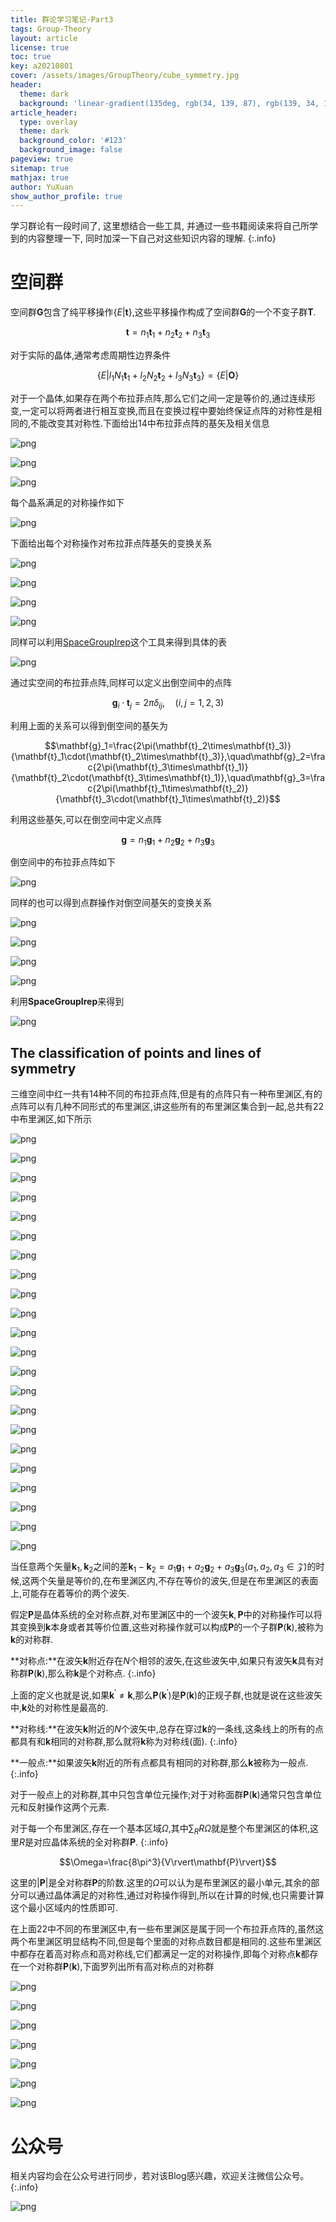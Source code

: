 ```yaml
---
title: 群论学习笔记-Part3
tags: Group-Theory
layout: article
license: true
toc: true
key: a20210801
cover: /assets/images/GroupTheory/cube_symmetry.jpg
header:
  theme: dark
  background: 'linear-gradient(135deg, rgb(34, 139, 87), rgb(139, 34, 139))'
article_header:
  type: overlay
  theme: dark
  background_color: '#123'
  background_image: false
pageview: true
sitemap: true
mathjax: true
author: YuXuan
show_author_profile: true
---
```

学习群论有一段时间了, 这里想结合一些工具, 并通过一些书籍阅读来将自己所学到的内容整理一下, 同时加深一下自己对这些知识内容的理解.
{:.info}
<!--more-->
# 空间群
空间群$\mathbf{G}$包含了纯平移操作$\{E\rvert\mathbf{t}\}$,这些平移操作构成了空间群$\mathbf{G}$的一个不变子群$\mathbf{T}$.

$$\mathbf{t}=n_1\mathbf{t}_1+n_2\mathbf{t}_2+n_3\mathbf{t}_3$$

对于实际的晶体,通常考虑周期性边界条件

$$\{E\rvert l_1N_1\mathbf{t}_1+l_2N_2\mathbf{t}_2+l_3N_3\mathbf{t}_3\}=\{E\rvert\mathbf{O}\}$$

对于一个晶体,如果存在两个布拉菲点阵,那么它们之间一定是等价的,通过连续形变,一定可以将两者进行相互变换,而且在变换过程中要始终保证点阵的对称性是相同的,不能改变其对称性.下面给出14中布拉菲点阵的基矢及相关信息

![png](/assets/images/GroupTheory/3-1.png)

![png](/assets/images/GroupTheory/3-2.png)

![png](/assets/images/GroupTheory/3-3.png)

每个晶系满足的对称操作如下

![png](/assets/images/GroupTheory/3-4.png)

下面给出每个对称操作对布拉菲点阵基矢的变换关系

![png](/assets/images/GroupTheory/3-5.png)

![png](/assets/images/GroupTheory/3-6.png)

![png](/assets/images/GroupTheory/3-7.png)

![png](/assets/images/GroupTheory/3-8.png)

同样可以利用[SpaceGroupIrep](https://github.com/goodluck1982/SpaceGroupIrep)这个工具来得到具体的表

![png](/assets/images/GroupTheory/3-9.png)

通过实空间的布拉菲点阵,同样可以定义出倒空间中的点阵

$$\mathbf{g}_i\cdot\mathbf{t}_j=2\pi\delta_{ij},\quad (i,j=1,2,3)$$

利用上面的关系可以得到倒空间的基矢为

$$\mathbf{g}_1=\frac{2\pi(\mathbf{t}_2\times\mathbf{t}_3)}{\mathbf{t}_1\cdot(\mathbf{t}_2\times\mathbf{t}_3)},\quad\mathbf{g}_2=\frac{2\pi(\mathbf{t}_3\times\mathbf{t}_1)}{\mathbf{t}_2\cdot(\mathbf{t}_3\times\mathbf{t}_1)},\quad\mathbf{g}_3=\frac{2\pi(\mathbf{t}_1\times\mathbf{t}_2)}{\mathbf{t}_3\cdot(\mathbf{t}_1\times\mathbf{t}_2)}$$

利用这些基矢,可以在倒空间中定义点阵

$$\mathbf{g}=n_1\mathbf{g}_1+n_2\mathbf{g}_2+n_3\mathbf{g}_3$$

倒空间中的布拉菲点阵如下

![png](/assets/images/GroupTheory/3-15.png)

同样的也可以得到点群操作对倒空间基矢的变换关系

![png](/assets/images/GroupTheory/3-10.png)

![png](/assets/images/GroupTheory/3-11.png)

![png](/assets/images/GroupTheory/3-12.png)

![png](/assets/images/GroupTheory/3-13.png)

利用**SpaceGroupIrep**来得到

![png](/assets/images/GroupTheory/3-14.png)

## The classification of points and lines of symmetry
三维空间中红一共有14种不同的布拉菲点阵,但是有的点阵只有一种布里渊区,有的点阵可以有几种不同形式的布里渊区,讲这些所有的布里渊区集合到一起,总共有22中布里渊区,如下所示

![png](/assets/images/GroupTheory/3-16.png)

![png](/assets/images/GroupTheory/3-17.png)

![png](/assets/images/GroupTheory/3-18.png)

![png](/assets/images/GroupTheory/3-19.png)

![png](/assets/images/GroupTheory/3-20.png)

![png](/assets/images/GroupTheory/3-21.png)

![png](/assets/images/GroupTheory/3-22.png)

![png](/assets/images/GroupTheory/3-23.png)

![png](/assets/images/GroupTheory/3-24.png)

![png](/assets/images/GroupTheory/3-25.png)

![png](/assets/images/GroupTheory/3-26.png)

![png](/assets/images/GroupTheory/3-27.png)

![png](/assets/images/GroupTheory/3-28.png)

![png](/assets/images/GroupTheory/3-29.png)

![png](/assets/images/GroupTheory/3-30.png)

![png](/assets/images/GroupTheory/3-31.png)

![png](/assets/images/GroupTheory/3-32.png)

![png](/assets/images/GroupTheory/3-33.png)

![png](/assets/images/GroupTheory/3-34.png)

![png](/assets/images/GroupTheory/3-35.png)

![png](/assets/images/GroupTheory/3-36.png)

![png](/assets/images/GroupTheory/3-37.png)

当任意两个矢量$\mathbf{k}_1,\mathbf{k}_2$之间的差$\mathbf{k}_1-\mathbf{k}_2=a_1\mathbf{g}_1+a_2\mathbf{g}_2+a_3\mathbf{g}_3(a_1,a_2,a_3\in\mathcal{Z})$的时候,这两个矢量是等价的,在布里渊区内,不存在等价的波矢,但是在布里渊区的表面上,可能存在着等价的两个波矢.

假定$\mathbf{P}$是晶体系统的全对称点群,对布里渊区中的一个波矢$\mathbf{k},\mathbf{P}$中的对称操作可以将其变换到$\mathbf{k}$本身或者其等价位置,这些对称操作就可以构成$\mathbf{P}$的一个子群$\mathbf{P}(\mathbf{k})$,被称为$\mathbf{k}$的对称群.

**对称点:**在波矢$\mathbf{k}$附近存在$N$个相邻的波矢,在这些波矢中,如果只有波矢$\mathbf{k}$具有对称群$\mathbf{P}(\mathbf{k})$,那么称$\mathbf{k}$是个对称点.
{:.info}

上面的定义也就是说,如果$\mathbf{k}^{'}\neq\mathbf{k}$,那么$\mathbf{P}(\mathbf{k}^{'})$是$\mathbf{P}(\mathbf{k})$的正规子群,也就是说在这些波矢中,$\mathbf{k}$处的对称性是最高的.

**对称线:**在波矢$\mathbf{k}$附近的$N$个波矢中,总存在穿过$\mathbf{k}$的一条线,这条线上的所有的点都具有和$\mathbf{k}$相同的对称群,那么就将$\mathbf{k}$称为对称线(面).
{:.info}

**一般点:**如果波矢$\mathbf{k}$附近的所有点都具有相同的对称群,那么$\mathbf{k}$被称为一般点.
{:.info}

对于一般点上的对称群,其中只包含单位元操作;对于对称面群$\mathbf{P}(\mathbf{k})$通常只包含单位元和反射操作这两个元素.

对于每一个布里渊区,存在一个基本区域$\Omega$,其中$\sum_RR\Omega$就是整个布里渊区的体积,这里$R$是对应晶体系统的全对称群$\mathbf{P}$.
{:.info}

$$\Omega=\frac{8\pi^3}{V\rvert\mathbf{P}\rvert}$$

这里的$\rvert\mathbf{P}\rvert$是全对称群$\mathbf{P}$的阶数.这里的$\Omega$可以认为是布里渊区的最小单元,其余的部分可以通过晶体满足的对称性,通过对称操作得到,所以在计算的时候,也只需要计算这个最小区域内的性质即可.

在上面22中不同的布里渊区中,有一些布里渊区是属于同一个布拉菲点阵的,虽然这两个布里渊区明显结构不同,但是每个里面的对称点数目都是相同的.这些布里渊区中都存在着高对称点和高对称线,它们都满足一定的对称操作,即每个对称点$\mathbf{k}$都存在一个对称群$\mathbf{P}(\mathbf{k})$,下面罗列出所有高对称点的对称群

![png](/assets/images/GroupTheory/3-38.png)

![png](/assets/images/GroupTheory/3-39.png)

![png](/assets/images/GroupTheory/3-40.png)

![png](/assets/images/GroupTheory/3-41.png)

![png](/assets/images/GroupTheory/3-42.png)

![png](/assets/images/GroupTheory/3-43.png)

![png](/assets/images/GroupTheory/3-44.png)





# 公众号
相关内容均会在公众号进行同步，若对该Blog感兴趣，欢迎关注微信公众号。
{:.info}

![png](/assets/images/qrcode.jpg)






